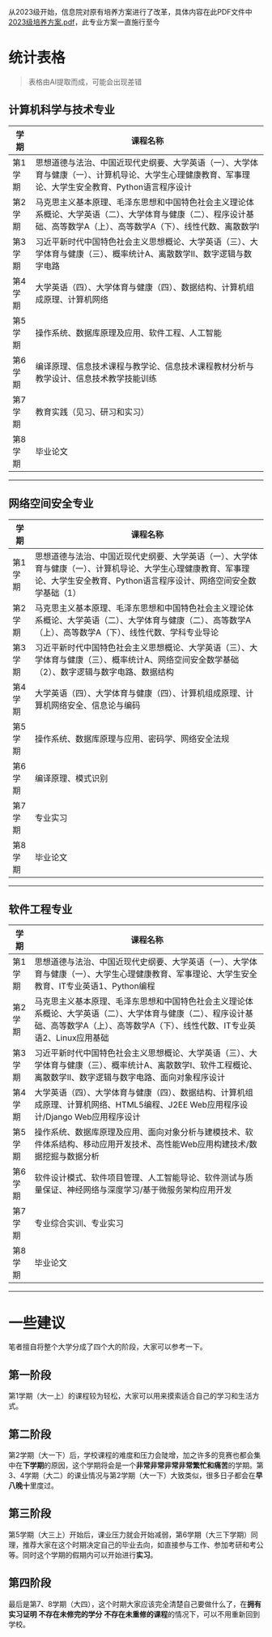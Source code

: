 从2023级开始，信息院对原有培养方案进行了改革，具体内容在此PDF文件中[2023级培养方案.pdf](/日常/uploads/2023版培养方案.pdf)，此专业方案一直施行至今

# 统计表格

> 表格由AI提取而成，可能会出现差错

## 计算机科学与技术专业

| 学期 | 课程名称 |
|------|----------|
| 第1学期 | 思想道德与法治、中国近现代史纲要、大学英语（一）、大学体育与健康（一）、计算机导论、大学生心理健康教育、军事理论、大学生安全教育、Python语言程序设计 |
| 第2学期 | 马克思主义基本原理、毛泽东思想和中国特色社会主义理论体系概论、大学英语（二）、大学体育与健康（二）、程序设计基础、高等数学A（上）、高等数学A（下）、线性代数、离散数学I |
| 第3学期 | 习近平新时代中国特色社会主义思想概论、大学英语（三）、大学体育与健康（三）、概率统计A、离散数学II、数字逻辑与数字电路 |
| 第4学期 | 大学英语（四）、大学体育与健康（四）、数据结构、计算机组成原理、计算机网络 |
| 第5学期 | 操作系统、数据库原理及应用、软件工程、人工智能 |
| 第6学期 | 编译原理、信息技术课程与教学论、信息技术课程教材分析与教学设计、信息技术教学技能训练 |
| 第7学期 | 教育实践（见习、研习和实习） |
| 第8学期 | 毕业论文 |
---

## 网络空间安全专业

| 学期 | 课程名称 |
|------|----------|
| 第1学期 | 思想道德与法治、中国近现代史纲要、大学英语（一）、大学体育与健康（一）、计算机导论、大学生心理健康教育、军事理论、大学生安全教育、Python语言程序设计、网络空间安全数学基础（1） |
| 第2学期 | 马克思主义基本原理、毛泽东思想和中国特色社会主义理论体系概论、大学英语（二）、大学体育与健康（二）、高等数学A（上）、高等数学A（下）、线性代数、学科专业导论 |
| 第3学期 | 习近平新时代中国特色社会主义思想概论、大学英语（三）、大学体育与健康（三）、概率统计A、网络空间安全数学基础（2）、数字逻辑与数字电路、数据结构 |
| 第4学期 | 大学英语（四）、大学体育与健康（四）、计算机组成原理、计算机网络安全、信息论与编码 |
| 第5学期 | 操作系统、数据库原理与应用、密码学、网络安全法规 |
| 第6学期 | 编译原理、模式识别 |
| 第7学期 | 专业实习 |
| 第8学期 | 毕业论文 |
---

## 软件工程专业

| 学期 | 课程名称 |
|------|----------|
| 第1学期 | 思想道德与法治、中国近现代史纲要、大学英语（一）、大学体育与健康（一）、大学生心理健康教育、军事理论、大学生安全教育、IT专业英语1、Python编程 |
| 第2学期 | 马克思主义基本原理、毛泽东思想和中国特色社会主义理论体系概论、大学英语（二）、大学体育与健康（二）、程序设计基础、高等数学A（上）、高等数学A（下）、线性代数、IT专业英语2、Linux应用基础 |
| 第3学期 | 习近平新时代中国特色社会主义思想概论、大学英语（三）、大学体育与健康（三）、概率统计A、离散数学I、软件工程概论、离散数学II、数字逻辑与数字电路、面向对象程序设计 |
| 第4学期 | 大学英语（四）、大学体育与健康（四）、数据结构、计算机组成原理、计算机网络、HTML5编程、J2EE Web应用程序设计/Django Web应用程序设计 |
| 第5学期 | 操作系统、数据库原理及应用、面向对象分析与建模技术、软件体系结构、移动应用开发技术、高性能Web应用构建技术/数据挖掘与数据分析 |
| 第6学期 | 软件设计模式、软件项目管理、人工智能导论、软件测试与质量保证、神经网络与深度学习/基于微服务架构应用开发 |
| 第7学期 | 专业综合实训、专业实习 |
| 第8学期 | 毕业论文 |
--- 

# 一些建议
笔者擅自将整个大学分成了四个大的阶段，大家可以参考一下。

## 第一阶段
第1学期（大一上）的课程较为轻松，大家可以用来摸索适合自己的学习和生活方式。

## 第二阶段
第2学期（大一下）后，学校课程的难度和压力会陡增，加之许多的竞赛也都会集中在**下学期**的原因，这个学期将会是一个**非常非常非常非常繁忙和痛苦**的学期。第3、4学期（大二）的课业情况与第2学期（大一下）大致类似，很多日子都会在**早八晚十**里度过。

## 第三阶段
第5学期（大三上）开始后，课业压力就会开始减弱，第6学期（大三下学期）同理，推荐大家在这个时期决定自己的毕业去向，如直接参与工作、参加考研和考公等。同时这个学期的假期内可以开始进行**实习**。

## 第四阶段
最后是第7、8学期（大四），这个时期大家应该完全清楚自己要做什么了，在**拥有实习证明 不存在未修完的学分 不存在未重修的课程**的情况下，可以不用重新回到学校。